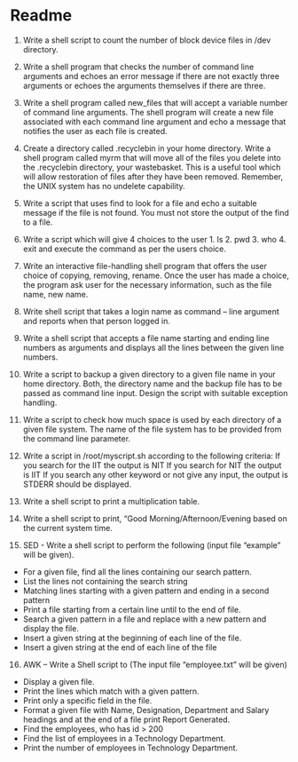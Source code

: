 # Readme

1. Write a shell script to count the number of block device files in /dev directory. 
2. Write a shell program that checks the number of command line arguments and echoes an error message if there are not exactly three arguments or echoes the arguments themselves if there are three.  

3. Write a shell program called new_files that will accept a variable number of command line arguments. The shell program will create a new file associated with each command line argument and echo a message that notifies the user as each file is created. 

4. Create a directory called .recyclebin in your home directory. Write a shell program called myrm that will move all of the files you delete into the .recyclebin directory, your wastebasket. This is a useful tool which will allow restoration of files after they have been removed.  Remember, the UNIX system has no undelete capability. 


5. Write a script that uses find to look for a file and echo a suitable message if the file is not found. You must not store the output of the find to a file.
6. Write a script which will give 4 choices to the user 1. ls   2. pwd  3. who 4. exit and execute the command as per the users choice.
7. Write an interactive file-handling shell program that offers the user choice of copying, removing, rename. Once the user has made a choice, the program ask user for the necessary information, such as the file name, new name. 
8. Write shell script that takes a login name as command – line argument and reports when that person logged in. 
9. Write a shell script that accepts a file name starting and ending line numbers as arguments and displays all the lines between the given line numbers. 
10. Write a script to backup a given directory to a given file name  in your home directory. Both, the directory name and the backup file has to be passed as  command line input. Design the script with suitable exception handling.
11. Write a script to check how much space is used by each directory of a given file system. The name of the file system has to be provided from the command  line parameter.
12. Write a script in /root/myscript.sh according to the following criteria:
If you search for the IIT the output is NIT
If you search for NIT the output is IIT
If you search any other keyword or not give any input, the output is STDERR should be displayed.
13. Write a shell script to print a multiplication table.
14. Write a shell script to print, “Good Morning/Afternoon/Evening based on the current system time. 
15. SED - Write a shell script to perform the following (input file “example” will be given).
* For a given file, find all the lines containing our search pattern.
* List the lines not containing the search string
* Matching lines starting with a given pattern and ending in a second pattern
* Print a file starting from a certain line until to the end of file.
* Search a given pattern in a file and replace with a new pattern and display the file.
* Insert a given string at the beginning of each line of the file.
* Insert a given string at the end of each line of the file

16. AWK – Write a Shell script to (The input file “employee.txt” will be given)
* Display a given file.
* Print the lines which match with a given pattern.
* Print only a specific field in the file.
* Format a given file with Name, Designation, Department and Salary headings and at the end of a file print Report Generated.
* Find the employees, who has id > 200
* Find the list of employees in a Technology Department.
* Print the number of employees in Technology Department.